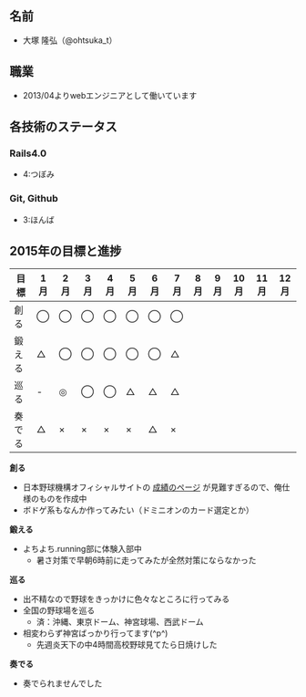 ## 名前

* 大塚 隆弘（@ohtsuka\_t）

## 職業

* 2013/04よりwebエンジニアとして働いています

## 各技術のステータス

### Rails4.0

* 4:つぼみ

### Git, Github

* 3:ほんば

## 2015年の目標と進捗

| 目標   | 1月 | 2月 | 3月 | 4月 | 5月 | 6月 | 7月 | 8月 | 9月 | 10月 | 11月 | 12月 |
|--------|-----|-----|-----|-----|-----|-----|-----|-----|-----|------|------|------|
| 創る   | ◯   | ◯   | ◯   | ◯   | ◯   | ◯   | ◯   |     |     |      |      |      |
| 鍛える | △   | ◯   | ◯   | ◯   | ◯   | ◯   | △   |     |     |      |      |      |
| 巡る   | -   | ◎   | ◯   | ◯   | △   | △   | △   |     |     |      |      |      |
| 奏でる | △   | ×   | ×   | ×   | ×   | △   | ×   |     |     |      |      |      |

**創る**

* 日本野球機構オフィシャルサイトの [成績のページ](http://bis.npb.or.jp/2015/stats/idb1_d.html) が見難すぎるので、俺仕様のものを作成中
* ボドゲ系もなんか作ってみたい（ドミニオンのカード選定とか）

**鍛える**

* よちよち.running部に体験入部中
    * 暑さ対策で早朝6時前に走ってみたが全然対策にならなかった

**巡る**

* 出不精なので野球をきっかけに色々なところに行ってみる
* 全国の野球場を巡る
    * 済：沖縄、東京ドーム、神宮球場、西武ドーム
* 相変わらず神宮ばっかり行ってます(^p^)
    * 先週炎天下の中4時間高校野球見てたら日焼けした

**奏でる**

* 奏でられませんでした
